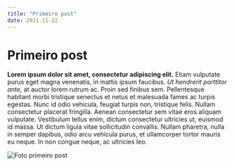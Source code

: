 ```yaml
---
title: "Primeiro post"
date: 2021-11-22
---
```



# Primeiro post

__Lorem ipsum dolor sit amet, consectetur adipiscing elit.__ Etiam vulputate purus eget magna venenatis, in mattis ipsum faucibus. *Ut hendrerit porttitor ante,* at auctor lorem rutrum ac. Proin sed finibus sem. Pellentesque habitant morbi tristique senectus et netus et malesuada fames ac turpis egestas. Nunc id odio vehicula, feugiat turpis non, tristique felis. Nullam consectetur placerat fringilla. Aenean consectetur sem vitae eros aliquam vulputate. Vestibulum tellus enim, dictum consectetur ultricies ut, euismod id massa. Ut dictum ligula vitae sollicitudin convallis. Nullam pharetra, nulla in semper dapibus, odio arcu vehicula purus, et ullamcorper tortor mauris eu neque. In non congue neque, ac ultricies leo.

![Foto primeiro post](https://wallpaperaccess.com/full/1095285.jpg)

